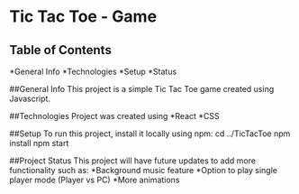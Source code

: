 # Tic Tac Toe - Game 

## Table of Contents 
*General Info
*Technologies
*Setup
*Status

##General Info 
This project is a simple Tic Tac Toe game created using Javascript. 

##Technologies
Project was created using 
*React
*CSS

##Setup
To run this project, install it locally using npm:
cd ../TicTacToe
npm install 
npm start

##Project Status
This project will have future updates to add more functionality such as:
*Background music feature
*Option to play single player mode (Player vs PC)
*More animations




